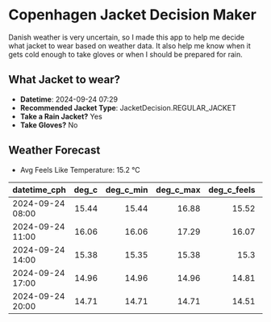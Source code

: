 
# Copenhagen Jacket Decision Maker

Danish weather is very uncertain, so I made this app to help me decide what jacket to wear based on weather data. 
It also help me know when it gets cold enough to take gloves or when I should be prepared for rain.

## What Jacket to wear?

- **Datetime**: 2024-09-24 07:29
- **Recommended Jacket Type**: JacketDecision.REGULAR_JACKET
- **Take a Rain Jacket?** Yes
- **Take Gloves?** No

## Weather Forecast
- Avg Feels Like Temperature: 15.2 °C

| datetime_cph     |   deg_c |   deg_c_min |   deg_c_max |   deg_c_feels | weather   | wind   | rain   |
|:-----------------|--------:|------------:|------------:|--------------:|:----------|:-------|:-------|
| 2024-09-24 08:00 |   15.44 |       15.44 |       16.88 |         15.52 | Clouds    | Low    | None   |
| 2024-09-24 11:00 |   16.06 |       16.06 |       17.29 |         16.07 | Rain      | Low    | Low    |
| 2024-09-24 14:00 |   15.38 |       15.35 |       15.38 |         15.3  | Rain      | Low    | Low    |
| 2024-09-24 17:00 |   14.96 |       14.96 |       14.96 |         14.81 | Rain      | Low    | Low    |
| 2024-09-24 20:00 |   14.71 |       14.71 |       14.71 |         14.51 | Rain      | Low    | Low    |
        